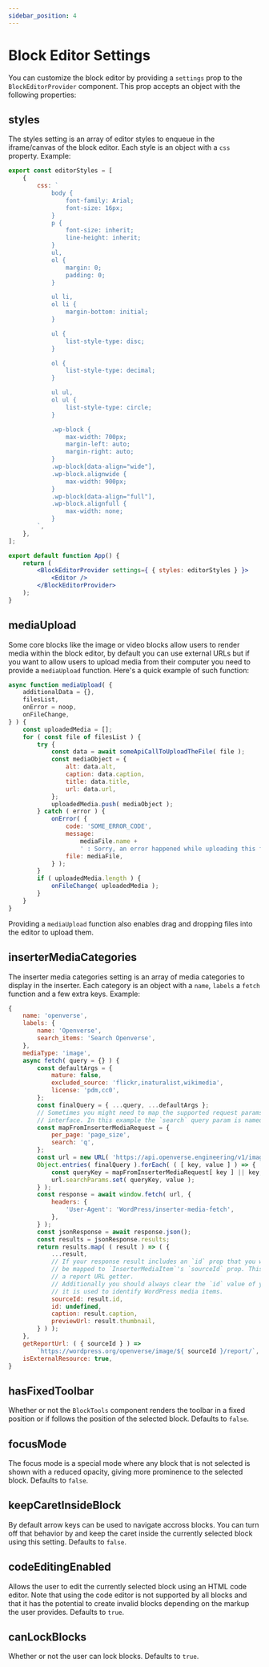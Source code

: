 ```yaml
---
sidebar_position: 4
---
```


# Block Editor Settings

You can customize the block editor by providing a `settings` prop to the `BlockEditorProvider` component. This prop accepts an object with the following properties:

## styles

The styles setting is an array of editor styles to enqueue in the iframe/canvas of the block editor. Each style is an object with a `css` property. Example:

```jsx
export const editorStyles = [
	{
		css: `
			body {
				font-family: Arial;
				font-size: 16px;
			}
			p {
				font-size: inherit;
				line-height: inherit;
			}
			ul,
			ol {
				margin: 0;
				padding: 0;
			}

			ul li,
			ol li {
				margin-bottom: initial;
			}

			ul {
				list-style-type: disc;
			}

			ol {
				list-style-type: decimal;
			}

			ul ul,
			ol ul {
				list-style-type: circle;
			}

			.wp-block {
				max-width: 700px;
				margin-left: auto;
				margin-right: auto;
			}
			.wp-block[data-align="wide"],
			.wp-block.alignwide {
				max-width: 900px;
			}
			.wp-block[data-align="full"],
			.wp-block.alignfull {
				max-width: none;
			}
		`,
	},
];

export default function App() {
	return (
		<BlockEditorProvider settings={ { styles: editorStyles } }>
			<Editor />
		</BlockEditorProvider>
	);
}
```

## mediaUpload

Some core blocks like the image or video blocks allow users to render media within the block editor, by default you can use external URLs but if you want to allow users to upload media from their computer you need to provide a `mediaUpload` function. Here's a quick example of such function:

```jsx
async function mediaUpload( {
	additionalData = {},
	filesList,
	onError = noop,
	onFileChange,
} ) {
	const uploadedMedia = [];
	for ( const file of filesList ) {
		try {
			const data = await someApiCallToUploadTheFile( file );
			const mediaObject = {
				alt: data.alt,
				caption: data.caption,
				title: data.title,
				url: data.url,
			};
			uploadedMedia.push( mediaObject );
		} catch ( error ) {
			onError( {
				code: 'SOME_ERROR_CODE',
				message:
					mediaFile.name +
					' : Sorry, an error happened while uploading this file.',
				file: mediaFile,
			} );
		}
		if ( uploadedMedia.length ) {
			onFileChange( uploadedMedia );
		}
	}
}
```

Providing a `mediaUpload` function also enables drag and dropping files into the editor to upload them.

## inserterMediaCategories

The inserter media categories setting is an array of media categories to display in the inserter. Each category is an object with a `name`, `labels` a `fetch` function and a few extra keys. Example:

```jsx
{
    name: 'openverse',
    labels: {
        name: 'Openverse',
        search_items: 'Search Openverse',
    },
    mediaType: 'image',
    async fetch( query = {} ) {
        const defaultArgs = {
            mature: false,
            excluded_source: 'flickr,inaturalist,wikimedia',
            license: 'pdm,cc0',
        };
        const finalQuery = { ...query, ...defaultArgs };
        // Sometimes you might need to map the supported request params according to `InserterMediaRequest`.
        // interface. In this example the `search` query param is named `q`.
        const mapFromInserterMediaRequest = {
            per_page: 'page_size',
            search: 'q',
        };
        const url = new URL( 'https://api.openverse.engineering/v1/images/' );
        Object.entries( finalQuery ).forEach( ( [ key, value ] ) => {
            const queryKey = mapFromInserterMediaRequest[ key ] || key;
            url.searchParams.set( queryKey, value );
        } );
        const response = await window.fetch( url, {
            headers: {
                'User-Agent': 'WordPress/inserter-media-fetch',
            },
        } );
        const jsonResponse = await response.json();
        const results = jsonResponse.results;
        return results.map( ( result ) => ( {
            ...result,
            // If your response result includes an `id` prop that you want to access later, it should
            // be mapped to `InserterMediaItem`'s `sourceId` prop. This can be useful if you provide
            // a report URL getter.
            // Additionally you should always clear the `id` value of your response results because
            // it is used to identify WordPress media items.
            sourceId: result.id,
            id: undefined,
            caption: result.caption,
            previewUrl: result.thumbnail,
        } ) );
    },
    getReportUrl: ( { sourceId } ) =>
        `https://wordpress.org/openverse/image/${ sourceId }/report/`,
    isExternalResource: true,
}
```

## hasFixedToolbar

Whether or not the `BlockTools` component renders the toolbar in a fixed position or if follows the position of the selected block. Defaults to `false`.

## focusMode

The focus mode is a special mode where any block that is not selected is shown with a reduced opacity, giving more prominence to the selected block. Defaults to `false`.

## keepCaretInsideBlock

By default arrow keys can be used to navigate accross blocks. You can turn off that behavior by and keep the caret inside the currently selected block using this setting. Defaults to `false`.

## codeEditingEnabled

Allows the user to edit the currently selected block using an HTML code editor. Note that using the code editor is not supported by all blocks and that it has the potential to create invalid blocks depending on the markup the user provides. Defaults to `true`.

## canLockBlocks

Whether or not the user can lock blocks. Defaults to `true`.
